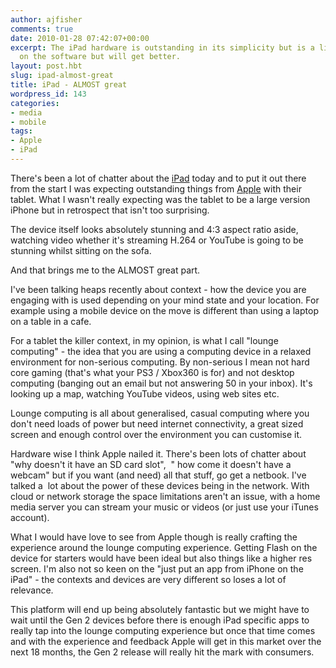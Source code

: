 ```yaml
---
author: ajfisher
comments: true
date: 2010-01-28 07:42:07+00:00
excerpt: The iPad hardware is outstanding in its simplicity but is a little weak presently
  on the software but will get better.
layout: post.hbt
slug: ipad-almost-great
title: iPad - ALMOST great
wordpress_id: 143
categories:
- media
- mobile
tags:
- Apple
- iPad
---
```


There's been a lot of chatter about the [iPad](http://www.apple.com/ipad) today and to put it out there from the start I was expecting outstanding things from [Apple](http://www.apple.com) with their tablet. What I wasn't really expecting was the tablet to be a large version iPhone but in retrospect that isn't too surprising.

The device itself looks absolutely stunning and 4:3 aspect ratio aside, watching video whether it's streaming H.264 or YouTube is going to be stunning whilst sitting on the sofa.

And that brings me to the ALMOST great part.

I've been talking heaps recently about context - how the device you are engaging with is used depending on your mind state and your location. For example using a mobile device on the move is different than using a laptop on a table in a cafe.

For a tablet the killer context, in my opinion, is what I call "lounge computing" - the idea that you are using a computing device in a relaxed environment for non-serious computing. By non-serious I mean not hard core gaming (that's what your PS3 / Xbox360 is for) and not desktop computing (banging out an email but not answering 50 in your inbox). It's looking up a map, watching YouTube videos, using web sites etc.

Lounge computing is all about generalised, casual computing where you don't need loads of power but need internet connectivity, a great sized screen and enough control over the environment you can customise it.

Hardware wise I think Apple nailed it. There's been lots of chatter about "why doesn't it have an SD card slot",  " how come it doesn't have a webcam" but if you want (and need) all that stuff, go get a netbook. I've talked a  lot about the power of these devices being in the network. With cloud or network storage the space limitations aren't an issue, with a home media server you can stream your music or videos (or just use your iTunes account).

What I would have love to see from Apple though is really crafting the experience around the lounge computing experience. Getting Flash on the device for starters would have been ideal but also things like a higher res screen. I'm also not so keen on the "just put an app from iPhone on the iPad" - the contexts and devices are very different so loses a lot of relevance.

This platform will end up being absolutely fantastic but we might have to wait until the Gen 2 devices before there is enough iPad specific apps to really tap into the lounge computing experience but once that time comes and with the experience and feedback Apple will get in this market over the next 18 months, the Gen 2 release will really hit the mark with consumers.
